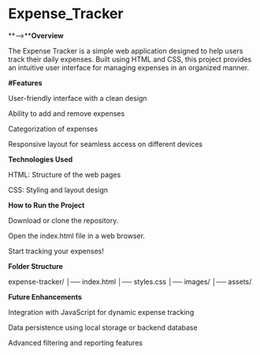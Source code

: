 # Expense_Tracker
**-->****Overview**

The Expense Tracker is a simple web application designed to help users track their daily expenses. Built using HTML and CSS, this project provides an intuitive user interface for managing expenses in an organized manner.

**#Features**

User-friendly interface with a clean design

Ability to add and remove expenses

Categorization of expenses

Responsive layout for seamless access on different devices

**Technologies Used**

HTML: Structure of the web pages

CSS: Styling and layout design

**How to Run the Project**

Download or clone the repository.

Open the index.html file in a web browser.

Start tracking your expenses!

**Folder Structure**

expense-tracker/
│── index.html
│── styles.css
│── images/
│── assets/

**Future Enhancements**

Integration with JavaScript for dynamic expense tracking

Data persistence using local storage or backend database

Advanced filtering and reporting features
